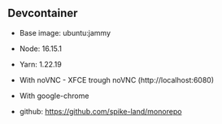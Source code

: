 ## Devcontainer

- Base image: ubuntu:jammy
- Node: 16.15.1
- Yarn: 1.22.19
- With noVNC - XFCE trough noVNC (http://localhost:6080)
- With google-chrome

- github: https://github.com/spike-land/monorepo
